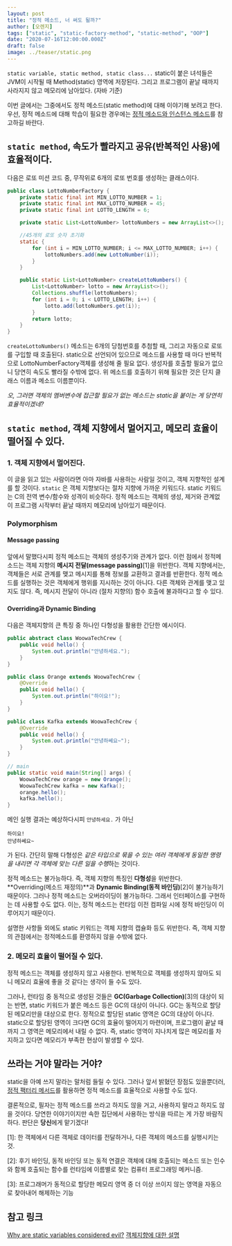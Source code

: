 ```yaml
---
layout: post
title: "정적 메소드, 너 써도 될까?"
author: [오렌지]
tags: ["static", "static-factory-method", "static-method", "OOP"]
date: "2020-07-16T12:00:00.000Z"
draft: false
image: ../teaser/static.png
---
```


`static variable, static method, static class...` static이 붙은 녀석들은 JVM이 시작될 때  Method(static) 영역에 저장된다. 그리고 프로그램이 끝날 때까지 사라지지 않고 메모리에 남아있다. (자바 기준)

이번 글에서는 그중에서도 정적 메소드(static method)에 대해 이야기해 보려고 한다.
우선, 정적 메소드에 대해 학습이 필요한 경우에는 [정적 메소드와 인스턴스 메소드](https://www.geeksforgeeks.org/static-methods-vs-instance-methods-java/)를 참고하길 바란다.




## `static method`, 속도가 빨라지고 공유(반복적인 사용)에 효율적이다.

다음은 로또 미션 코드 중, 무작위로 6개의 로또 번호를 생성하는 클래스이다.
```java
public class LottoNumberFactory {
    private static final int MIN_LOTTO_NUMBER = 1;
    private static final int MAX_LOTTO_NUMBER = 45;
    private static final int LOTTO_LENGTH = 6;

    private static List<LottoNumber> lottoNumbers = new ArrayList<>();

    //45개의 로또 숫자 초기화
    static {
        for (int i = MIN_LOTTO_NUMBER; i <= MAX_LOTTO_NUMBER; i++) {
            lottoNumbers.add(new LottoNumber(i));
        }
    }

    public static List<LottoNumber> createLottoNumbers() {
        List<LottoNumber> lotto = new ArrayList<>();
        Collections.shuffle(lottoNumbers);
        for (int i = 0; i < LOTTO_LENGTH; i++) {
            lotto.add(lottoNumbers.get(i));
        }
        return lotto;
    }
}
```
`createLottoNumbers()` 메소드는 6개의 당첨번호를 추첨할 때, 그리고 자동으로 로또를 구입할 때 호출된다.
static으로 선언되어 있으므로 메소드를 사용할 때 마다 반복적으로 LottoNumberFactory객체를 생성해 줄 필요 없다. 생성자를 호출할 필요가 없으니 당연히 속도도 빨라질 수밖에 없다. 
위 메소드를 호출하기 위해 필요한 것은 단지 클래스 이름과 메소드 이름뿐이다.

*오, 그러면 객체의 멤버변수에 접근할 필요가 없는 메소드는 static을 붙이는 게 당연히 효율적이겠네?*





## `static method`, 객체 지향에서 멀어지고, 메모리 효율이 떨어질 수 있다.

### 1. 객체 지향에서 멀어진다.
이 글을 읽고 있는 사람이라면 아마 자바를 사용하는 사람일 것이고, 객체 지향적인 설계를 할 것이다.
`static` 은 객체 지향보다는 절차 지향에 가까운 키워드다.
static 키워드는 C의 전역 변수/함수와 성격이 비슷하다. 정적 메소드는 객체의 생성, 제거와 관계없이 프로그램 시작부터 끝날 때까지 메모리에 남아있기 때문이다.





### Polymorphism


#### Message passing
앞에서 말했다시피 정적 메소드는 객체의 생성주기와 관계가 없다. 이런 점에서 정적메소드는 객체 지향의 **메시지 전달(message passing)**[1]을 위반한다. 
객체 지향에서는, 객체들은 서로 관계를 맺고 메시지를 통해 정보를 교환하고 결과를 반환한다. 정적 메소드를 실행하는 것은 객체에게 행위를 지시하는 것이 아니다. 다른 객체와 관계를 맺고 있지도 않다. 
즉, 메시지 전달이 아니라 (절차 지향의) 함수 호출에 불과하다고 할 수 있다.



#### Overriding과 Dynamic Binding

다음은 객체지향의 큰 특징 중 하나인 다형성을 활용한 간단한 예시이다. 

```java
public abstract class WoowaTechCrew {
    public void hello() {
        System.out.println("안녕하세요.");
    }
}

public class Orange extends WoowaTechCrew {
    @Override
    public void hello() {
        System.out.println("하이요!");
    }
}

public class Kafka extends WoowaTechCrew {
    @Override
    public void hello() {
        System.out.println("안녕하쎄요~");
    }
}

// main
public static void main(String[] args) {
    WoowaTechCrew orange = new Orange();
    WoowaTechCrew kafka = new Kafka();
    orange.hello();
    kafka.hello();
}
```
메인 실행 결과는 예상하다시피 `안녕하세요.` 가 아닌
```
하이요!
안녕하쎄요~
```
가 된다.
간단히 말해 다형성은 *같은 타입으로 묶을 수 있는 여러 객체에게 동일한 명령을 내리면 각 객체에 맞는 다른 일을 수행*하는 것이다.

정적 메소드는 불가능하다. 즉, 객체 지향의 특징인 **다형성**을 위반한다.
**Overriding(메소드 재정의)**과 **Dynamic Binding(동적 바인딩)**[2]이 불가능하기 때문이다. 그러나 정적 메소드는 오버라이딩이 불가능하다. 그래서 인터페이스를 구현하는 데 사용할 수도 없다.
이는, 정적 메소드는 런타임 이전 컴파일 시에 정적 바인딩이 이루어지기 때문이다.


설명한 사항들 외에도 static 키워드는 객체 지향의 캡슐화 등도 위반한다.
즉, 객체 지향의 관점에서는 정적메소드를 환영하지 않을 수밖에 없다.



### 2. 메모리 효율이 떨어질 수 있다.

정적 메소드는 객체를 생성하지 않고 사용한다. 
반복적으로 객체를 생성하지 않아도 되니 메모리 효율에 좋을 것 같다는 생각이 들 수도 있다.

그러나, 런타임 중 동적으로 생성된 것들은 **GC(Garbage Collection)**[3]의 대상이 되는 반면, static 키워드가 붙은 메소드 등은 GC의 대상이 아니다.
GC는 동적으로 할당된 메모리만을 대상으로 한다. 정적으로 할당된 static 영역은 GC의 대상이 아니다.
static으로 할당된 영역이 크다면 GC의 효율이 떨어지기 마련이며, 프로그램이 끝날 때까지 그 영역은 메모리에서 내릴 수 없다. 
즉, static 영역이 지나치게 많은 메모리를 차지하고 있다면 메모리가 부족한 현상이 발생할 수 있다.





## 쓰라는 거야 말라는 거야?
static을 아예 쓰지 말라는 말처럼 들릴 수 있다.
그러나 앞서 밝혔던 장점도 있을뿐더러,
[정적 팩터리 메서드](https://woowacourse.github.io/tecoble/post/2020-05-26-static-factory-method)를 활용하면 정적 메소드를 효율적으로 사용할 수도 있다.


결론적으로, 필자는 정적 메소드를 쓰라고 하지도 않을 거고, 사용하지 말라고 하지도 않을 것이다.
당연한 이야기이지만 속한 집단에서 사용하는 방식을 따르는 게 가장 바람직하다.
판단은 **당신**에게 맡기겠다!


 


[1]: 한 객체에서 다른 객체로 데이터를 전달하거나, 다른 객체의 메소드를 실행시키는 것.

[2]: 후기 바인딩, 동적 바인딩 또는 동적 연결은 객체에 대해 호출되는 메소드 또는 인수와 함께 호출되는 함수를 런타임에 이름별로 찾는 컴퓨터 프로그래밍 메커니즘.

[3]:  프로그래머가 동적으로 할당한 메모리 영역 중 더 이상 쓰이지 않는 영역을 자동으로 찾아내어 해제하는 기능



## 참고 링크

[Why are static variables considered evil?](https://stackoverflow.com/questions/7026507/why-are-static-variables-considered-evil%22)
[객체지향에 대한 설명](https://vandbt.tistory.com/10)
